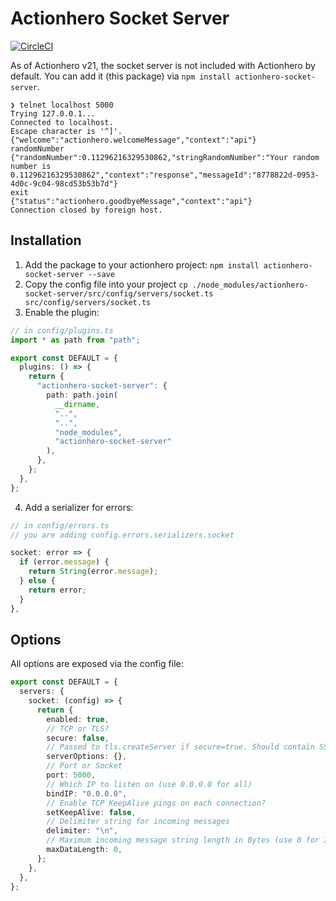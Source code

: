 # Actionhero Socket Server

[![CircleCI](https://circleci.com/gh/actionhero/actionhero-socket-server.svg?style=svg)](https://circleci.com/gh/actionhero/actionhero-socket-server)

As of Actionhero v21, the socket server is not included with Actionhero by default. You can add it (this package) via `npm install actionhero-socket-server`.

```shell
❯ telnet localhost 5000
Trying 127.0.0.1...
Connected to localhost.
Escape character is '^]'.
{"welcome":"actionhero.welcomeMessage","context":"api"}
randomNumber
{"randomNumber":0.11296216329530862,"stringRandomNumber":"Your random number is 0.11296216329530862","context":"response","messageId":"8778822d-0953-4d0c-9c04-98cd53b53b7d"}
exit
{"status":"actionhero.goodbyeMessage","context":"api"}
Connection closed by foreign host.
```

## Installation

1. Add the package to your actionhero project: `npm install actionhero-socket-server --save`
2. Copy the config file into your project `cp ./node_modules/actionhero-socket-server/src/config/servers/socket.ts src/config/servers/socket.ts`
3. Enable the plugin:

```ts
// in config/plugins.ts
import * as path from "path";

export const DEFAULT = {
  plugins: () => {
    return {
      "actionhero-socket-server": {
        path: path.join(
          __dirname,
          "..",
          "..",
          "node_modules",
          "actionhero-socket-server"
        ),
      },
    };
  },
};
```

4. Add a serializer for errors:

```ts
// in config/errors.ts
// you are adding config.errors.serializers.socket

socket: error => {
  if (error.message) {
    return String(error.message);
  } else {
    return error;
  }
},
```

## Options

All options are exposed via the config file:

```ts
export const DEFAULT = {
  servers: {
    socket: (config) => {
      return {
        enabled: true,
        // TCP or TLS?
        secure: false,
        // Passed to tls.createServer if secure=true. Should contain SSL certificates
        serverOptions: {},
        // Port or Socket
        port: 5000,
        // Which IP to listen on (use 0.0.0.0 for all)
        bindIP: "0.0.0.0",
        // Enable TCP KeepAlive pings on each connection?
        setKeepAlive: false,
        // Delimiter string for incoming messages
        delimiter: "\n",
        // Maximum incoming message string length in Bytes (use 0 for Infinite)
        maxDataLength: 0,
      };
    },
  },
};
```

